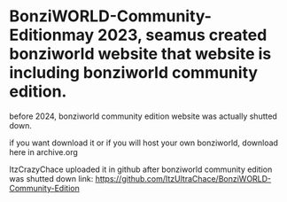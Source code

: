 # BonziWORLD-Community-Editionmay 2023, seamus created bonziworld website that website is including bonziworld community edition.

before 2024, bonziworld community edition website was actually shutted down.

if you want download it or if you will host your own bonziworld, download here in archive.org

ItzCrazyChace uploaded it in github after bonziworld community edition was shutted down
link: https://github.com/ItzUltraChace/BonziWORLD-Community-Edition
